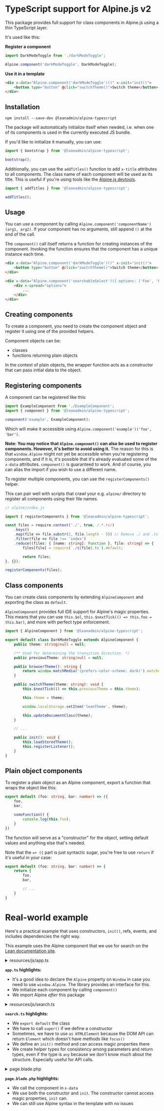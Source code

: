 # TypeScript support for Alpine.js v2

This package provides full support for class components in Alpine.js using a thin TypeScript layer.

It's used like this:

**Register a component**
```ts
import DarkModeToggle from './darkModeToggle';

Alpine.component('darkModeToggle', DarkModeToggle);
```

**Use it in a template**
```html
<div x-data="Alpine.component('darkModeToggle')()" x-init="init()">
    <button type="button" @click="switchTheme()">Switch theme</button>
</div>
```

## Installation

```
npm install --save-dev @leanadmin/alpine-typescript
```

The package will automatically initialize itself when needed, i.e. when one of its components is used in the currently executed JS bundle.

If you'd like to initialize it manually, you can use:

```ts
import { bootstrap } from '@leanadmin/alpine-typescript';

bootstrap();
```

Additionally, you can use the `addTitles()` function to add `x-title` attributes to all components. The class name of each component will be used as its title. This is useful if you're using tools like the [Alpine.js devtools](https://github.com/alpine-collective/alpinejs-devtools).

```ts
import { addTitles } from '@leanadmin/alpine-typescript';

addTitles();
```

## Usage

You can use a component by calling `Alpine.component('componentName')(arg1, arg2)`. If your component has no arguments, still append `()` at the end of the call.

The `component()` call itself returns a function for creating instances of the component. Invoking the function ensures that the component has a unique instance each time.

```html
<div x-data="Alpine.component('darkModeToggle')()" x-init="init()">
    <button type="button" @click="switchTheme()">Switch theme</button>
</div>
```

```html
<div x-data="Alpine.component('searchableSelect')({ options: ['Foo', 'Bar'] })" x-init="init()">
    <div x-spread="options">
        ...
    </div>
</div>
```

## Creating components

To create a component, you need to create the component object and register it using one of the provided helpers.

Component objects can be:
- classes
- functions returning plain objects

In the context of plain objects, the wrapper function acts as a constructor that can pass initial data to the object.

## Registering components

A component can be registered like this:
```ts
import ExampleComponent from './ExampleComponent';
import { component } from '@leanadmin/alpine-typescript';

component('example', ExampleComponent);
```

Which will make it accessible using `Alpine.component('example')('foo', 'bar')`.

**Note: You may notice that `Alpine.component()` can also be used to register components. However, it's better to avoid using it.** The reason for this is that `window.Alpine` might not yet be accessible when you're registering components, and if it is, it's possible that it's already evaluated some of the `x-data` attributes. `component()` is guaranteed to work. And of course, you can alias the import if you wish to use a different name.

To register multiple components, you can use the `registerComponents()` helper.

This can pair well with scripts that crawl your e.g. `alpine/` directory to register all components using their file names.

```ts
// alpine/index.js

import { registerComponents } from '@leanadmin/alpine-typescript';

const files = require.context('./', true, /.*.ts/)
    .keys()
    .map(file => file.substr(2, file.length - 5)) // Remove ./ and .ts
    .filter(file => file !== 'index')
    .reduce((files: { [name: string]: Function }, file: string) => {
        files[file] = require(`./${file}.ts`).default;

        return files;
}, {});

registerComponents(files);
```

## Class components

You can create class components by extending `AlpineComponent` and exporting the class as `default`.

`AlpineComponent` provides full IDE support for Alpine's magic properties. This means that you can use `this.$el`, `this.$nextTick(() => this.foo = this.bar)`, and more with perfect type enforcement.

```ts
import { AlpineComponent } from '@leanadmin/alpine-typescript';

export default class DarkModeToggle extends AlpineComponent {
    public theme: string|null = null;

    /** Used for determining the transition direction. */
    public previousTheme: string|null = null;

    public browserTheme(): string {
        return window.matchMedia('(prefers-color-scheme: dark)').matches ? 'dark' : 'light';
    }

    public switchTheme(theme: string): void {
        this.$nextTick(() => this.previousTheme = this.theme);

        this.theme = theme;

        window.localStorage.setItem('leanTheme', theme);

        this.updateDocumentClass(theme);
    }

    // ...

    public init(): void {
        this.loadStoredTheme();
        this.registerListener();
    }
}
```

## Plain object components

To register a plain object as an Alpine component, export a function that wraps the object like this:
```ts
export default (foo: string, bar: number) => ({
    foo,
    bar,

    someFunction() {
        console.log(this.foo);
    }
})
```

The function will serve as a "constructor" for the object, setting default values and anything else that's needed.

Note that the `=> ({` part is just syntactic sugar, you're free to use `return` if it's useful in your case:

```ts
export default (foo: string, bar: number) => {
    return {
        foo,
        bar,

        // ...
    }
}
```

# Real-world example

Here's a practical example that uses constructors, `init()`, refs, events, and includes dependencies the right way.

This example uses the Alpine component that we use for search on the [Lean documentation site](https://lean-admin.dev).

<details>
<summary>resources/js/app.ts</summary>

```ts
import { Alpine, component } from '@leanadmin/alpine-typescript';

declare global {
    interface Window {
        Alpine: Alpine;
    }
}

import Search from './search';

component('search', Search);

import 'alpinejs';
```

</details>

**`app.ts` highlights:**
- It's a good idea to declare the `Alpine` property on `Window` in case you need to use `window.Alpine`. The library provides an interface for this.
- We initialize each component by calling `component()`
- We import Alpine *after* this package

<details>
<summary>resources/js/search.ts</summary>

```ts
import { AlpineComponent } from '@leanadmin/alpine-typescript';

type AlgoliaIndex = {
    search: Function,
};

type Result = any;

export default class Search extends AlpineComponent {
    search: string = '';
    results: Result[] = [];

    constructor(
        public index: AlgoliaIndex,
    ) {
        super();
    }

    previousResult(): void {
        let result = this.currentResult();

        if (! result) {
            if (this.results.length) {
                // First result
                this.getResult(0).focus();
            } else if (this.search.length) {
                // Re-fetch results
                this.queryAlgolia();
            }

            return;
        }

        if (result.previousElementSibling instanceof HTMLElement && result.previousElementSibling.tagName === 'A') {
            (result.previousElementSibling).focus();
        } else {
            // Last result
            this.getResult(this.results.length - 1).focus();
        }
    };

    nextResult(): void {
        let result = this.currentResult();

        if (! result) {
            if (this.results.length) {
                // First result
                this.getResult(0).focus();
            } else if (this.search.length) {
                // Re-fetch results
                this.queryAlgolia();
            }

            return;
        }

        if (result.nextElementSibling instanceof HTMLElement) {
            result.nextElementSibling.focus();
        } else {
            // First result
            this.getResult(0).focus();
        }
    };

    getResult(index: number): HTMLElement {
        return this.$refs.results.children[index + 1] as HTMLElement;
    };

    currentResult(): HTMLElement|null {
        if (! this.$refs.results.contains(document.activeElement)) {
            return null;
        }

        return document.activeElement as HTMLElement;
    };

    queryAlgolia(): void {
        if (this.search) {
            this.index.search(this.search, {
                hitsPerPage: 3,
            }).then(({ hits }) => {
                this.results = hits.filter((hit: Result) => {
                    // Remove duplicate results
                    const occurances: any[] = hits.filter((h: Result) => h.hierarchy.lvl1 === hit.hierarchy.lvl1);

                    return occurances.length === 1;
                });

                this.results.forEach((result: Result) => {
                    // Clean displayed text
                    if (result._highlightResult && result._highlightResult.content) {
                        return result._highlightResult.content.value.replace(' ', '');
                    }
                });

                if (this.results.length) {
                    this.$nextTick(() => this.getResult(0).focus());
                }
            })
        } else {
            this.results = [];

            this.$refs.search.focus();
        }
    };

    init(): void {
        this.$watch('search', () => this.queryAlgolia());
    }
}
```

</details>

**`search.ts` highlights:**
- We `export default` the class
- We have to call `super()` if we define a constructor
- Sometimes, we have to use `as HTMLElement` because the DOM API can return `Element` which doesn't have methods like `focus()`
- We define an `init()` method and can access magic properties there
- We create helper types for consistency among parameters and return types, even if the type is `any` because we don't know much about the structure. Especially useful for API calls.

<details>
<summary>page.blade.php</summary>

```html
<div
    class="relative w-full text-gray-400 focus-within:text-gray-600"
    x-data="Alpine.component('search')(
        algoliasearch('<truncated key>', '<truncated key>').initIndex('lean-admin')
    )"
    x-init="init"
    @click.away="results = []"
    @keydown.arrow-up.prevent="previousResult()"
    @keydown.arrow-down.prevent="nextResult()"
    @keydown="if (document.activeElement !== $refs.search && ! ['ArrowUp', 'ArrowDown', 'Enter', 'Tab' ].includes($event.key)) $refs.search.focus()"
>
    <div class="pointer-events-none absolute inset-y-0 left-0 flex items-center">
        <svg class="h-5 w-5" fill="currentColor" viewBox="0 0 20 20">
            <path fill-rule="evenodd" clip-rule="evenodd" d="M8 4a4 4 0 100 8 4 4 0 000-8zM2 8a6 6 0 1110.89 3.476l4.817 4.817a1 1 0 01-1.414 1.414l-4.816-4.816A6 6 0 012 8z"></path>
        </svg>
    </div>
    <input @keydown.s.away="
        if (['s', '/'].includes($event.key)) {
            $refs.search.focus();

            if (! $refs.results.contains($event.target)) {
                // Don't type the 's' or '/' unless it was within the search results.
                $event.preventDefault();
            }
        }
    " x-ref="search" x-model.debounce="search" id="search" class="block h-full w-full rounded-md py-2 pl-8 pr-3 text-gray-900 placeholder-gray-500 focus:outline-none focus:placeholder-gray-400 sm:text-sm" placeholder="Search" type="search">
    <div id="search-results" x-ref="results" x-show="results.length" class="max-w-full relative z-20 -mt-2 shadow-outline-purple bg-white">
        <template x-if="results" x-for="result in results">
            ...
        </template>
    </div>
</div>
```

</details>

**`page.blade.php` highlights:**
- We call the component in `x-data`
- We use both the constructor and `init`. The constructor cannot access magic properties, `init` can.
- We can still use Alpine syntax in the template with no issues
